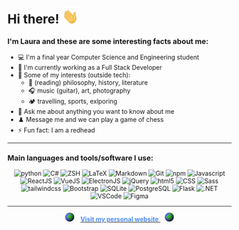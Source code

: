 # Hi there! <img src="./images/hi.gif" width="40"/>

### I'm Laura and these are some interesting facts about me:

- 💻 I'm a final year Computer Science and Engineering student
- 💼 I'm currently working as a Full Stack Developer
- 🌱 Some of my interests (outside tech):
  - 📖 (reading) philosophy, history, literature
  - 🎧 music (guitar), art, photography
  - 🏕️ travelling, sports, exlporing
- 💬 Ask me about anything you want to know about me
- ♟️ Message me and we can play a game of chess
- ⚡ Fun fact: I am a redhead

---

### Main languages and tools/software I use:

<p align="center">
<img alt="python" src="https://img.shields.io/badge/-Python-3776AB?style=flat-square&logo=Python&logoColor=white"></a>
<img alt="C#" src="https://img.shields.io/badge/-Csharp-512BD4?style=flat-square&logo=csharp&logoColor=white"></a>
<img alt="ZSH" src="https://img.shields.io/badge/-OhMyZSH-black?style=flat-square&logo=zsh&logoColor=white"></a>
<img alt="LaTeX" src="https://img.shields.io/badge/-LaTeX-008080?style=flat-square&logo=LaTeX&logoColor=white"></a>
<img alt="Markdown" src="https://img.shields.io/badge/-Markdown-black?style=flat-square&logo=markdown&logoColor=white"></a>
<img alt="Git" src="https://img.shields.io/badge/-Git-F05032?style=flat-square&logo=Git&logoColor=white"></a>
<img alt="npm" src="https://img.shields.io/badge/-npm-CB3837?style=flat-square&logo=npm&logoColor=white"></a>
<img alt="Javascript" src="https://img.shields.io/badge/-Javascript-yellow?style=flat-square&logo=Javascript&logoColor=white"></a>
<img alt="ReactJS" src="https://img.shields.io/badge/-React-61DAFB?style=flat-square&logo=react&logoColor=black"></a>
<img alt="VueJS" src="https://img.shields.io/badge/-Vue-4FC08D?style=flat-square&logo=vuedotjs&logoColor=white"></a>
<img alt="ElectronJS" src="https://img.shields.io/badge/-Electron-47848F?style=flat-square&logo=electron&logoColor=white"></a>
<img alt="jQuery" src="https://img.shields.io/badge/-jQuery-darkblue?style=flat-square&logo=jQuery&logoColor=white"></a>
<img alt="html5" src="https://img.shields.io/badge/-HTML5-E34F26?style=flat-square&logo=html5&logoColor=white" />
<img alt="CSS" src="https://img.shields.io/badge/-CSS-blue?style=flat-square&logo=CSS3&logoColor=white"></a>
<img alt="Sass" src="https://img.shields.io/badge/-Sass-CC6699?style=flat-square&logo=sass&logoColor=white" />
<img alt="tailwindcss" src="https://img.shields.io/badge/-TailwindCSS-06B6D4?style=flat-square&logo=tailwindcss&logoColor=white" />
<img alt="Bootstrap" src="https://img.shields.io/badge/-Bootstrap-7743c4?style=flat-square&logo=Bootstrap&logoColor=white"></a>
<img alt="SQLite" src="https://img.shields.io/badge/-SQLite-35a4db?style=flat-square&logo=SQLite&logoColor=white"></a>
<img alt="PostgreSQL" src="https://img.shields.io/badge/-PostgreSQL-316192?style=flat-square&logo=postgresql&logoColor=white"></a>
<img alt="Flask" src="https://img.shields.io/badge/-Flask-black?style=flat-square&logo=Flask&logoColor=white"></a>
<img alt=".NET" src="https://img.shields.io/badge/-.NET-5027d5?style=flat-square&logo=.NET&logoColor=white"></a>
<img alt="VSCode" src="https://img.shields.io/badge/-VSCode-007ACC?style=flat-square&logo=visualstudiocode&logoColor=white"></a>
<img alt="Figma" src="https://img.shields.io/badge/-Figma-F24E1E?style=flat-square&logo=figma&logoColor=white"></a>
</p>

---

<p align="center">
<img  width="20" src="./images/globe.gif" style="margin-right:10px">
<a href="https://lauralvrz.github.io/">
<strong style="color: #508ef2;">Visit my personal website</strong>
</a>
<img width="20" src="./images/globe.gif" style="margin-left:10px">
</p>
